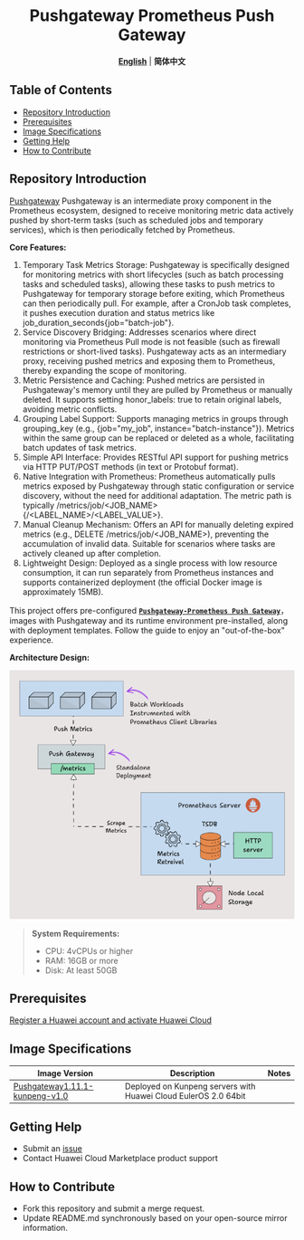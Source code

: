 <p align="center">
  <h1 align="center">Pushgateway Prometheus Push Gateway</h1>
  <p align="center">
    <a href="README.md"><strong>English</strong></a> | <strong>简体中文</strong>
  </p>
</p>

## Table of Contents

- [Repository Introduction](#repository-introduction)
- [Prerequisites](#prerequisites)
- [Image Specifications](#image-specifications)
- [Getting Help](#getting-help)
- [How to Contribute](#how-to-contribute)

## Repository Introduction
‌[Pushgateway‌](https://github.com/prometheus/pushgateway) Pushgateway is an intermediate proxy component in the Prometheus ecosystem, designed to receive monitoring metric data actively pushed by short-term tasks (such as scheduled jobs and temporary services), which is then periodically fetched by Prometheus.

**Core Features:**
1. Temporary Task Metrics Storage: Pushgateway is specifically designed for monitoring metrics with short lifecycles (such as batch processing tasks and scheduled tasks), allowing these tasks to push metrics to Pushgateway for temporary storage before exiting, which Prometheus can then periodically pull. For example, after a CronJob task completes, it pushes execution duration and status metrics like job_duration_seconds{job="batch-job"}.
2. Service Discovery Bridging: Addresses scenarios where direct monitoring via Prometheus Pull mode is not feasible (such as firewall restrictions or short-lived tasks). Pushgateway acts as an intermediary proxy, receiving pushed metrics and exposing them to Prometheus, thereby expanding the scope of monitoring.
3. Metric Persistence and Caching: Pushed metrics are persisted in Pushgateway's memory until they are pulled by Prometheus or manually deleted. It supports setting honor_labels: true to retain original labels, avoiding metric conflicts.
4. Grouping Label Support: Supports managing metrics in groups through grouping_key (e.g., {job="my_job", instance="batch-instance"}). Metrics within the same group can be replaced or deleted as a whole, facilitating batch updates of task metrics.
5. Simple API Interface: Provides RESTful API support for pushing metrics via HTTP PUT/POST methods (in text or Protobuf format).
6. Native Integration with Prometheus: Prometheus automatically pulls metrics exposed by Pushgateway through static configuration or service discovery, without the need for additional adaptation. The metric path is typically /metrics/job/<JOB_NAME>{/<LABEL_NAME>/<LABEL_VALUE>}.
7. Manual Cleanup Mechanism: Offers an API for manually deleting expired metrics (e.g., DELETE /metrics/job/<JOB_NAME>), preventing the accumulation of invalid data. Suitable for scenarios where tasks are actively cleaned up after completion.
8. Lightweight Design: Deployed as a single process with low resource consumption, it can run separately from Prometheus instances and supports containerized deployment (the official Docker image is approximately 15MB).

This project offers pre-configured [**`Pushgateway-Prometheus Push Gateway`**]()，images with Pushgateway and its runtime environment pre-installed, along with deployment templates. Follow the guide to enjoy an "out-of-the-box" experience.

**Architecture Design:**

![](./images/img.png)

> **System Requirements:**
> - CPU: 4vCPUs or higher
> - RAM: 16GB or more
> - Disk: At least 50GB

## Prerequisites
[Register a Huawei account and activate Huawei Cloud](https://support.huaweicloud.com/usermanual-account/account_id_001.html)

## Image Specifications

| Image Version          | Description | Notes |
|------------------------| --- | --- |
| [Pushgateway1.11.1-kunpeng-v1.0](https://github.com/HuaweiCloudDeveloper/prometheus-pushgateway-image/tree/Pushgateway1.11.1-kunpeng-v1.0?tab=readme-ov-file) | Deployed on Kunpeng servers with Huawei Cloud EulerOS 2.0 64bit |  |

## Getting Help
- Submit an [issue](https://github.com/HuaweiCloudDeveloper/prometheus-pushgateway-image/issues)
- Contact Huawei Cloud Marketplace product support

## How to Contribute
- Fork this repository and submit a merge request.
- Update README.md synchronously based on your open-source mirror information.